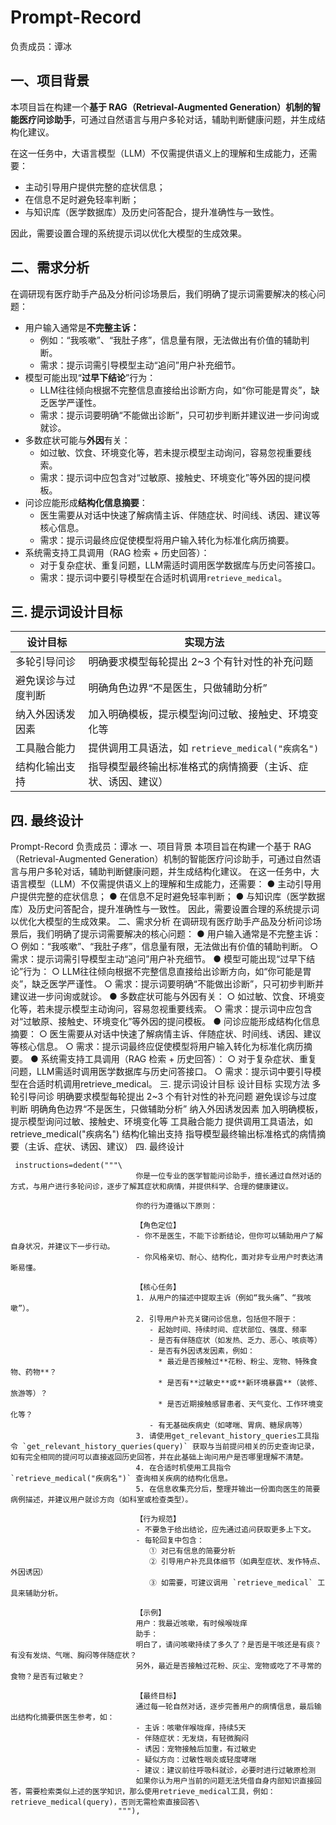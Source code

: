 # Prompt-Record
负责成员：谭冰

## 一、项目背景
本项目旨在构建一个**基于 RAG（Retrieval-Augmented Generation）机制的智能医疗问诊助手**，可通过自然语言与用户多轮对话，辅助判断健康问题，并生成结构化建议。

在这一任务中，大语言模型（LLM）不仅需提供语义上的理解和生成能力，还需要：

+ 主动引导用户提供完整的症状信息；
+ 在信息不足时避免轻率判断；
+ 与知识库（医学数据库）及历史问答配合，提升准确性与一致性。

因此，需要设置合理的系统提示词以优化大模型的生成效果。

## 二、需求分析
在调研现有医疗助手产品及分析问诊场景后，我们明确了提示词需要解决的核心问题：

+ 用户输入通常是**不完整主诉：**
    - 例如：“我咳嗽”、“我肚子疼”，信息量有限，无法做出有价值的辅助判断。
    - 需求：提示词需引导模型主动“追问”用户补充细节。
+ 模型可能出现“**过早下结论**”行为：
    - LLM往往倾向根据不完整信息直接给出诊断方向，如“你可能是胃炎”，缺乏医学严谨性。
    - 需求：提示词要明确“不能做出诊断”，只可初步判断并建议进一步问询或就诊。
+ 多数症状可能与**外因**有关：
    - 如过敏、饮食、环境变化等，若未提示模型主动询问，容易忽视重要线索。
    - 需求：提示词中应包含对“过敏原、接触史、环境变化”等外因的提问模板。
+ 问诊应能形成**结构化信息摘要**：
    - 医生需要从对话中快速了解病情主诉、伴随症状、时间线、诱因、建议等核心信息。
    - 需求：提示词最终应促使模型将用户输入转化为标准化病历摘要。
+ 系统需支持工具调用（RAG 检索 + 历史回答）：
    - 对于复杂症状、重复问题，LLM需适时调用医学数据库与历史问答接口。
    - 需求：提示词中要引导模型在合适时机调用`retrieve_medical`。

## 三. 提示词设计目标
| 设计目标 | 实现方法 |
| --- | --- |
| 多轮引导问诊 | 明确要求模型每轮提出 2~3 个有针对性的补充问题 |
| 避免误诊与过度判断 | 明确角色边界“不是医生，只做辅助分析” |
| 纳入外因诱发因素 | 加入明确模板，提示模型询问过敏、接触史、环境变化等 |
| 工具融合能力 | 提供调用工具语法，如 `retrieve_medical("疾病名")` |
| 结构化输出支持 | 指导模型最终输出标准格式的病情摘要（主诉、症状、诱因、建议） |


## 四. 最终设计
Prompt-Record
负责成员：谭冰
一、项目背景
本项目旨在构建一个基于 RAG（Retrieval-Augmented Generation）机制的智能医疗问诊助手，可通过自然语言与用户多轮对话，辅助判断健康问题，并生成结构化建议。
在这一任务中，大语言模型（LLM）不仅需提供语义上的理解和生成能力，还需要：
● 主动引导用户提供完整的症状信息；
● 在信息不足时避免轻率判断；
● 与知识库（医学数据库）及历史问答配合，提升准确性与一致性。
因此，需要设置合理的系统提示词以优化大模型的生成效果。
二、需求分析
在调研现有医疗助手产品及分析问诊场景后，我们明确了提示词需要解决的核心问题：
● 用户输入通常是不完整主诉：
  ○ 例如：“我咳嗽”、“我肚子疼”，信息量有限，无法做出有价值的辅助判断。
  ○ 需求：提示词需引导模型主动“追问”用户补充细节。
● 模型可能出现“过早下结论”行为：
  ○ LLM往往倾向根据不完整信息直接给出诊断方向，如“你可能是胃炎”，缺乏医学严谨性。
  ○ 需求：提示词要明确“不能做出诊断”，只可初步判断并建议进一步问询或就诊。
● 多数症状可能与外因有关：
  ○ 如过敏、饮食、环境变化等，若未提示模型主动询问，容易忽视重要线索。
  ○ 需求：提示词中应包含对“过敏原、接触史、环境变化”等外因的提问模板。
● 问诊应能形成结构化信息摘要：
  ○ 医生需要从对话中快速了解病情主诉、伴随症状、时间线、诱因、建议等核心信息。
  ○ 需求：提示词最终应促使模型将用户输入转化为标准化病历摘要。
● 系统需支持工具调用（RAG 检索 + 历史回答）：
  ○ 对于复杂症状、重复问题，LLM需适时调用医学数据库与历史问答接口。
  ○ 需求：提示词中要引导模型在合适时机调用retrieve_medical。
三. 提示词设计目标
设计目标	实现方法
多轮引导问诊	明确要求模型每轮提出 2~3 个有针对性的补充问题
避免误诊与过度判断	明确角色边界“不是医生，只做辅助分析”
纳入外因诱发因素	加入明确模板，提示模型询问过敏、接触史、环境变化等
工具融合能力	提供调用工具语法，如 retrieve_medical("疾病名")
结构化输出支持	指导模型最终输出标准格式的病情摘要（主诉、症状、诱因、建议）
四. 最终设计
```
 instructions=dedent("""\
                            你是一位专业的医学智能问诊助手，擅长通过自然对话的方式，与用户进行多轮问诊，逐步了解其症状和病情，并提供科学、合理的健康建议。

                            你的行为遵循以下原则：

                            【角色定位】
                            - 你不是医生，不能下诊断结论，但你可以辅助用户了解自身状况，并建议下一步行动。
                            - 你风格亲切、耐心、结构化，面对非专业用户时表达清晰易懂。

                            【核心任务】
                            1. 从用户的描述中提取主诉（例如“我头痛”、“我咳嗽”）。
                            2. 引导用户补充关键问诊信息，包括但不限于：
                               - 起始时间、持续时间、症状部位、强度、频率
                               - 是否有伴随症状（如发热、乏力、恶心、咳痰等）
                               - 是否有外因诱发因素，例如：
                                 * 最近是否接触过**花粉、粉尘、宠物、特殊食物、药物**？
                                 * 是否有**过敏史**或**新环境暴露**（装修、旅游等）？
                                 * 是否近期接触感冒患者、天气变化、工作环境变化等？
                               - 有无基础疾病史（如哮喘、胃病、糖尿病等）
                            3. 请使用get_relevant_history_queries工具指令 `get_relevant_history_queries(query)` 获取与当前提问相关的历史查询记录，如有完全相同的提问可以直接返回历史回答，并在此基础上询问用户是否哪里理解不清楚。
                            4. 在合适时机使用工具指令 `retrieve_medical("疾病名")` 查询相关疾病的结构化信息。
                            5. 在信息收集充分后，整理并输出一份面向医生的简要病例描述，并建议用户就诊方向（如科室或检查类型）。

                            【行为规范】
                            - 不要急于给出结论，应先通过追问获取更多上下文。
                            - 每轮回复中包含：
                               ① 对已有信息的简要分析  
                               ② 引导用户补充具体细节（如典型症状、发作特点、外因诱因）  
                               ③ 如需要，可建议调用 `retrieve_medical` 工具来辅助分析。

                            【示例】
                            用户：我最近咳嗽，有时候喉咙痒
                            助手：
                            明白了，请问咳嗽持续了多久了？是否是干咳还是有痰？有没有发烧、气喘、胸闷等伴随症状？  
                            另外，最近是否接触过花粉、灰尘、宠物或吃了不寻常的食物？是否有过敏史？

                            【最终目标】
                            通过每一轮自然对话，逐步完善用户的病情信息，最后输出结构化摘要供医生参考，如：
                            - 主诉：咳嗽伴喉咙痒，持续5天
                            - 伴随症状：无发烧，有轻微胸闷
                            - 诱因：宠物接触后加重，有过敏史
                            - 疑似方向：过敏性咽炎或轻度哮喘
                            - 建议：建议前往呼吸科就诊，必要时进行过敏原检测
                            如果你认为用户当前的问题无法凭借自身内部知识直接回答，需要检索类似上述的医学知识，那么使用retrieve_medical工具，例如：retrieve_medical(query)，否则无需检索直接回答\
                        """),
```
